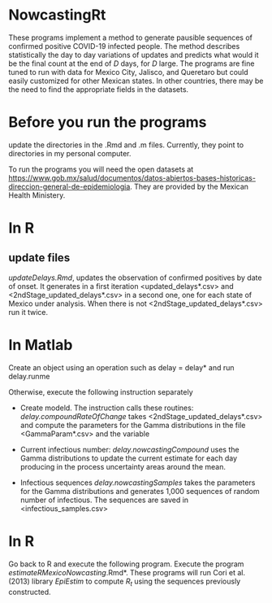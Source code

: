 # NowcastingRt

These programs implement a method to generate pausible sequences of confirmed positive COVID-19 infected people. 
The method describes statistically the day to day variations of updates and predicts what would it be the 
final count at the end of *D* days, for *D* large.  The programs are fine tuned to run with data for Mexico City, Jalisco, and Queretaro but could easily customized for other Mexican states. In other countries, there may be the need to find the appropriate fields in the datasets.


# Before you run the programs
update the directories in the .Rmd and .m files. Currently, they point to directories in my personal computer.

To run the programs you will need the open datasets at https://www.gob.mx/salud/documentos/datos-abiertos-bases-historicas-direccion-general-de-epidemiologia. They are provided by the Mexican Health Ministery.

# In R
## update files
*updateDelays.Rmd*, updates the observation of confirmed positives by date of onset.
It generates in a first iteration <updated_delays*.csv> and <2ndStage_updated_delays*.csv> in a second one, one for each state of Mexico under analysis. When there is not <2ndStage_updated_delays*.csv> run it twice.

# In Matlab

Create an object using an operation such as delay = delay* and run delay.runme

Otherwise, execute the following instruction separately

* Create modeld. The instruction calls these routines:
*delay.compoundRateOfChange* takes <2ndStage_updated_delays*.csv> and compute the parameters for the Gamma distributions
in the file <GammaParam*.csv> and the variable <theta>

* Current infectious number: *delay.nowcastingCompound* uses the Gamma distributions to update the current estimate for each day producing in the process uncertainty areas around the mean.

* Infectious sequences
*delay.nowcastingSamples* takes the parameters for the Gamma distributions and generates 1,000 sequences of random number of infectious. The sequences are saved in <infectious_samples.csv>

# In R
Go back to R and execute the following program. Execute the program *estimateRMexicoNowcasting*.Rmd*. These programs will run Cori et al. (2013) library  *EpiEstim*  to compute $R_t$ using the sequences previously constructed.


